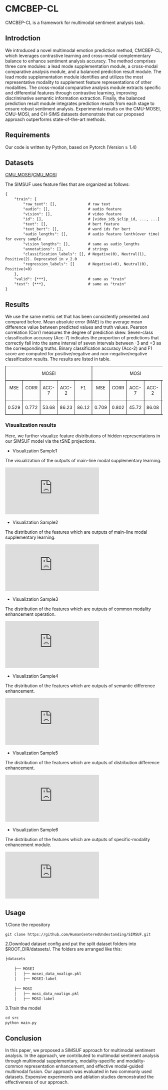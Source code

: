 # CMCBEP-CL
CMCBEP-CL is a framework for multimodal sentiment analysis task.
## Introdction
We introduced a novel multimodal emotion prediction method, CMCBEP-CL, which leverages contrastive learning and cross-modal complementary balance to enhance sentiment analysis accuracy. The method comprises three core modules: a lead mode supplementation module, a cross-modal comparative analysis module, and a balanced prediction result module. The lead mode supplementation module identifies and utilizes the most representative modality to supplement feature representations of other modalities. The cross-modal comparative analysis module extracts specific and differential features through contrastive learning, improving discriminative semantic information extraction. Finally, the balanced prediction result module integrates prediction results from each stage to ensure robust sentiment analysis. Experimental results on the CMU-MOSEI, CMU-MOSI, and CH-SIMS datasets demonstrate that our proposed approach outperforms state-of-the-art methods.
## Requirements
Our code is written by Python, based on Pytorch (Version ≥ 1.4)
## Datasets
[CMU_MOSEI](https://aclanthology.org/P18-1208.pdf)/[CMU_MOSI](https://ieeexplore.ieee.org/document/7742221)

The SIMSUF uses feature files that are organized as follows:
``` 
{
    "train": {
        "raw_text": [],              # raw text
        "audio": [],                 # audio feature
        "vision": [],                # video feature
        "id": [],                    # [video_id$_$clip_id, ..., ...]
        "text": [],                  # bert feature
        "text_bert": [],             # word ids for bert
        "audio_lengths": [],         # audio feature lenth(over time) for every sample
        "vision_lengths": [],        # same as audio_lengths
        "annotations": [],           # strings
        "classification_labels": [], # Negative(0), Neutral(1), Positive(2). Deprecated in v_2.0
        "regression_labels": []      # Negative(<0), Neutral(0), Positive(>0)
    },
    "valid": {***},                  # same as "train"
    "test": {***},                   # same as "train"
}
```
## Results
We use the same metric set that has been consistently presented and compared before. Mean absolute error (MAE) is the average mean difference value between predicted values and truth values. Pearson correlation (Corr) measures the degree of prediction skew. Seven-class classification accuracy (Acc-7) indicates the proportion of predictions that correctly fall into the same interval of seven intervals between -3 and +3 as the corresponding truths. Binary classification accuracy (Acc-2) and F1 score are computed for positive/negative and non-negative/negative classification results. The results are listed in table. 

<table class="MsoTableGrid" border="1" cellspacing="0" cellpadding="0" style="border-collapse:collapse;border:none;mso-border-alt:solid windowtext .5pt;
 mso-yfti-tbllook:1184;mso-padding-alt:0cm 5.4pt 0cm 5.4pt">
 <tbody><tr style="mso-yfti-irow:0;mso-yfti-firstrow:yes">
  <td width="276" colspan="5" valign="top" style="width:207.3pt;border:solid windowtext 1.0pt;
  mso-border-alt:solid windowtext .5pt;padding:0cm 5.4pt 0cm 5.4pt">
  <p class="MsoNormal" align="center" style="text-align:center"><span lang="EN-US">MOSEI</span></p>
  </td>
  <td width="277" colspan="5" valign="top" style="width:207.5pt;border:solid windowtext 1.0pt;
  border-left:none;mso-border-left-alt:solid windowtext .5pt;mso-border-alt:
  solid windowtext .5pt;padding:0cm 5.4pt 0cm 5.4pt">
  <p class="MsoNormal" align="center" style="text-align:center"><span lang="EN-US">MOSI</span></p>
  </td>
 </tr>
 <tr style="mso-yfti-irow:1">
  <td width="55" valign="top" style="width:41.45pt;border:solid windowtext 1.0pt;
  border-top:none;mso-border-top-alt:solid windowtext .5pt;mso-border-alt:solid windowtext .5pt;
  padding:0cm 5.4pt 0cm 5.4pt">
  <p class="MsoNormal" align="center" style="text-align:center"><span lang="EN-US">MSE</span></p>
  </td>
  <td width="55" valign="top" style="width:41.45pt;border-top:none;border-left:
  none;border-bottom:solid windowtext 1.0pt;border-right:solid windowtext 1.0pt;
  mso-border-top-alt:solid windowtext .5pt;mso-border-left-alt:solid windowtext .5pt;
  mso-border-alt:solid windowtext .5pt;padding:0cm 5.4pt 0cm 5.4pt">
  <p class="MsoNormal" align="center" style="text-align:center"><span lang="EN-US">CORR</span></p>
  </td>
  <td width="55" valign="top" style="width:41.45pt;border-top:none;border-left:
  none;border-bottom:solid windowtext 1.0pt;border-right:solid windowtext 1.0pt;
  mso-border-top-alt:solid windowtext .5pt;mso-border-left-alt:solid windowtext .5pt;
  mso-border-alt:solid windowtext .5pt;padding:0cm 5.4pt 0cm 5.4pt">
  <p class="MsoNormal" align="center" style="text-align:center"><span lang="EN-US">ACC-7</span></p>
  </td>
  <td width="55" valign="top" style="width:41.45pt;border-top:none;border-left:
  none;border-bottom:solid windowtext 1.0pt;border-right:solid windowtext 1.0pt;
  mso-border-top-alt:solid windowtext .5pt;mso-border-left-alt:solid windowtext .5pt;
  mso-border-alt:solid windowtext .5pt;padding:0cm 5.4pt 0cm 5.4pt">
  <p class="MsoNormal" align="center" style="text-align:center"><span lang="EN-US">ACC-2</span></p>
  </td>
  <td width="55" valign="top" style="width:41.5pt;border-top:none;border-left:none;
  border-bottom:solid windowtext 1.0pt;border-right:solid windowtext 1.0pt;
  mso-border-top-alt:solid windowtext .5pt;mso-border-left-alt:solid windowtext .5pt;
  mso-border-alt:solid windowtext .5pt;padding:0cm 5.4pt 0cm 5.4pt">
  <p class="MsoNormal" align="center" style="text-align:center"><span lang="EN-US">F1</span></p>
  </td>
  <td width="55" valign="top" style="width:41.5pt;border-top:none;border-left:none;
  border-bottom:solid windowtext 1.0pt;border-right:solid windowtext 1.0pt;
  mso-border-top-alt:solid windowtext .5pt;mso-border-left-alt:solid windowtext .5pt;
  mso-border-alt:solid windowtext .5pt;padding:0cm 5.4pt 0cm 5.4pt">
  <p class="MsoNormal" align="center" style="text-align:center"><span lang="EN-US">MSE</span></p>
  </td>
  <td width="55" valign="top" style="width:41.5pt;border-top:none;border-left:none;
  border-bottom:solid windowtext 1.0pt;border-right:solid windowtext 1.0pt;
  mso-border-top-alt:solid windowtext .5pt;mso-border-left-alt:solid windowtext .5pt;
  mso-border-alt:solid windowtext .5pt;padding:0cm 5.4pt 0cm 5.4pt">
  <p class="MsoNormal" align="center" style="text-align:center"><span lang="EN-US">CORR</span></p>
  </td>
  <td width="55" valign="top" style="width:41.5pt;border-top:none;border-left:none;
  border-bottom:solid windowtext 1.0pt;border-right:solid windowtext 1.0pt;
  mso-border-top-alt:solid windowtext .5pt;mso-border-left-alt:solid windowtext .5pt;
  mso-border-alt:solid windowtext .5pt;padding:0cm 5.4pt 0cm 5.4pt">
  <p class="MsoNormal" align="center" style="text-align:center"><span lang="EN-US">ACC-7</span></p>
  </td>
  <td width="55" valign="top" style="width:41.5pt;border-top:none;border-left:none;
  border-bottom:solid windowtext 1.0pt;border-right:solid windowtext 1.0pt;
  mso-border-top-alt:solid windowtext .5pt;mso-border-left-alt:solid windowtext .5pt;
  mso-border-alt:solid windowtext .5pt;padding:0cm 5.4pt 0cm 5.4pt">
  <p class="MsoNormal" align="center" style="text-align:center"><span lang="EN-US">ACC-2</span></p>
  </td>
  <td width="55" valign="top" style="width:41.5pt;border-top:none;border-left:none;
  border-bottom:solid windowtext 1.0pt;border-right:solid windowtext 1.0pt;
  mso-border-top-alt:solid windowtext .5pt;mso-border-left-alt:solid windowtext .5pt;
  mso-border-alt:solid windowtext .5pt;padding:0cm 5.4pt 0cm 5.4pt">
  <p class="MsoNormal" align="center" style="text-align:center"><span lang="EN-US">F1</span></p>
  </td>
 </tr>
 <tr style="mso-yfti-irow:2;mso-yfti-lastrow:yes">
  <td width="55" valign="top" style="width:41.45pt;border:solid windowtext 1.0pt;
  border-top:none;mso-border-top-alt:solid windowtext .5pt;mso-border-alt:solid windowtext .5pt;
  padding:0cm 5.4pt 0cm 5.4pt">
  <p class="MsoNormal" align="center" style="text-align:center"><span lang="EN-US">0.529</span></p>
  </td>
  <td width="55" valign="top" style="width:41.45pt;border-top:none;border-left:
  none;border-bottom:solid windowtext 1.0pt;border-right:solid windowtext 1.0pt;
  mso-border-top-alt:solid windowtext .5pt;mso-border-left-alt:solid windowtext .5pt;
  mso-border-alt:solid windowtext .5pt;padding:0cm 5.4pt 0cm 5.4pt">
  <p class="MsoNormal" align="center" style="text-align:center"><span lang="EN-US">0.772</span></p>
  </td>
  <td width="55" valign="top" style="width:41.45pt;border-top:none;border-left:
  none;border-bottom:solid windowtext 1.0pt;border-right:solid windowtext 1.0pt;
  mso-border-top-alt:solid windowtext .5pt;mso-border-left-alt:solid windowtext .5pt;
  mso-border-alt:solid windowtext .5pt;padding:0cm 5.4pt 0cm 5.4pt">
  <p class="MsoNormal" align="center" style="text-align:center"><span lang="EN-US">53.68</span></p>
  </td>
  <td width="55" valign="top" style="width:41.45pt;border-top:none;border-left:
  none;border-bottom:solid windowtext 1.0pt;border-right:solid windowtext 1.0pt;
  mso-border-top-alt:solid windowtext .5pt;mso-border-left-alt:solid windowtext .5pt;
  mso-border-alt:solid windowtext .5pt;padding:0cm 5.4pt 0cm 5.4pt">
  <p class="MsoNormal" align="center" style="text-align:center"><span lang="EN-US">86.23</span></p>
  </td>
  <td width="55" valign="top" style="width:41.5pt;border-top:none;border-left:none;
  border-bottom:solid windowtext 1.0pt;border-right:solid windowtext 1.0pt;
  mso-border-top-alt:solid windowtext .5pt;mso-border-left-alt:solid windowtext .5pt;
  mso-border-alt:solid windowtext .5pt;padding:0cm 5.4pt 0cm 5.4pt">
  <p class="MsoNormal" align="center" style="text-align:center"><span lang="EN-US">86.12</span></p>
  </td>
  <td width="55" valign="top" style="width:41.5pt;border-top:none;border-left:none;
  border-bottom:solid windowtext 1.0pt;border-right:solid windowtext 1.0pt;
  mso-border-top-alt:solid windowtext .5pt;mso-border-left-alt:solid windowtext .5pt;
  mso-border-alt:solid windowtext .5pt;padding:0cm 5.4pt 0cm 5.4pt">
  <p class="MsoNormal" align="center" style="text-align:center"><span lang="EN-US">0.709</span></p>
  </td>
  <td width="55" valign="top" style="width:41.5pt;border-top:none;border-left:none;
  border-bottom:solid windowtext 1.0pt;border-right:solid windowtext 1.0pt;
  mso-border-top-alt:solid windowtext .5pt;mso-border-left-alt:solid windowtext .5pt;
  mso-border-alt:solid windowtext .5pt;padding:0cm 5.4pt 0cm 5.4pt">
  <p class="MsoNormal" align="center" style="text-align:center"><span lang="EN-US">0.802</span></p>
  </td>
  <td width="55" valign="top" style="width:41.5pt;border-top:none;border-left:none;
  border-bottom:solid windowtext 1.0pt;border-right:solid windowtext 1.0pt;
  mso-border-top-alt:solid windowtext .5pt;mso-border-left-alt:solid windowtext .5pt;
  mso-border-alt:solid windowtext .5pt;padding:0cm 5.4pt 0cm 5.4pt">
  <p class="MsoNormal" align="center" style="text-align:center"><span lang="EN-US">45.72</span></p>
  </td>
  <td width="55" valign="top" style="width:41.5pt;border-top:none;border-left:none;
  border-bottom:solid windowtext 1.0pt;border-right:solid windowtext 1.0pt;
  mso-border-top-alt:solid windowtext .5pt;mso-border-left-alt:solid windowtext .5pt;
  mso-border-alt:solid windowtext .5pt;padding:0cm 5.4pt 0cm 5.4pt">
  <p class="MsoNormal" align="center" style="text-align:center"><span lang="EN-US">86.08</span></p>
  </td>
  <td width="55" valign="top" style="width:41.5pt;border-top:none;border-left:none;
  border-bottom:solid windowtext 1.0pt;border-right:solid windowtext 1.0pt;
  mso-border-top-alt:solid windowtext .5pt;mso-border-left-alt:solid windowtext .5pt;
  mso-border-alt:solid windowtext .5pt;padding:0cm 5.4pt 0cm 5.4pt">
  <p class="MsoNormal" align="center" style="text-align:center"><span lang="EN-US">85.98</span></p>
  </td>
 </tr>
</tbody></table>

### Visualization results

Here, we further visualize feature distributions of hidden representations in our SIMSUF model via the tSNE projections.
* Visualization Sample1

The visualization of the outputs of main-line modal supplementary learning.

![Visualization1.pdf](https://github.com/HumanCenteredUndestanding/SIMSUF/blob/main/original.pdf)  
* Visualization Sample2

The distribution of the features which are outputs of  main-line modal supplementary learning.

![Visualization2.pdf](https://github.com/HumanCenteredUndestanding/SIMSUF/blob/main/sup.pdf)  


* Visualization Sample3

The distribution of the features which are outputs of common modality enhancement operation.

![Visualization3.pdf](https://github.com/HumanCenteredUndestanding/SIMSUF/blob/main/common.pdf)  

* Visualization Sample4

The distribution of the features which are outputs of semantic difference enhancement.

![Visualization4.pdf](https://github.com/HumanCenteredUndestanding/SIMSUF/blob/main/fm2.pdf)  

* Visualization Sample5

The distribution of the features which are outputs of distribution difference enhancement.

![Visualization5.pdf](https://github.com/HumanCenteredUndestanding/SIMSUF/blob/main/fm3.pdf) 

* Visualization Sample6

The distribution of the features which are outputs of specific-modality enhancement module.

![Visualization6.pdf](https://github.com/HumanCenteredUndestanding/SIMSUF/blob/main/specific.pdf)

## Usage
1.Clone the repository
``` 
git clone https://github.com/HumanCenteredUndestanding/SIMSUF.git
```
2.Download dataset config and put the split dataset folders into $ROOT_DIR/datasets/. The folders are arranged like this:
```
├datasets         
    
    ├── MOSEI
    │   ├── mosei_data_noalign.pkl    
    │   ├── MOSEI-label
    
    ├── MOSI    
    │   ├── mosi_data_noalign.pkl    
    │   ├── MOSI-label  
 ```
 3.Train the model
  ```
cd src
python main.py
  ```
  
## Conclusion  
  
In this paper, we proposed a SIMSUF approach for multimodal sentiment analysis. In the approach, we contributed to multimodal sentiment analysis through multimodal supplementary, modality-specific and modality-common representation enhancement, and effective modal-guided multimodal fusion. Our approach was evaluated in two commonly used datasets. Expensive experiments and ablation studies demonstrated the effectiveness of our approach.
